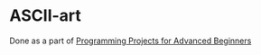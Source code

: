 # ASCII-art

Done as a part of [Programming Projects for Advanced Beginners](https://robertheaton.com/2018/06/12/programming-projects-for-advanced-beginners-ascii-art/)  